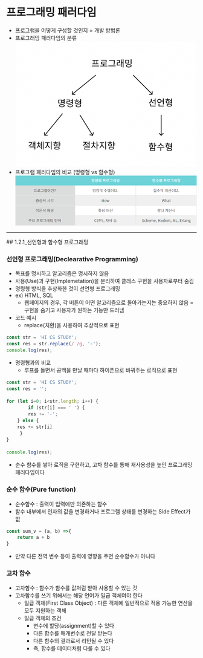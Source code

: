  # 프로그래밍 패러다임
- 프로그램을 어떻게 구성할 것인지 = 개발 방법론
- 프로그래밍 패러다임의 분류
![paradigm](../../img/paradigm_overview.png)
- 프로그램 패러다임의 비교 (명령형 vs 함수형)
![paradigm](../../img/paradigm_overview_2.png)
<hr>
## 1.2.1_선언형과 함수형 프로그래밍

### 선언형 프로그래밍(Declearative Programming) 
- 목표를 명시하고 알고리즘은 명시하지 않음
- 사용(Use)과 구현(Implemetation)을 분리하여 클래스 구현을 사용자로부터 숨김
- 명령형 방식을 추상화한 것이 선언형 프로그래밍
- ex) HTML, SQL
	- 웹페이지의 경우, 각 버튼이 어떤 알고리즘으로 돌아가는지는 중요하지 않음 = 구현을 숨기고 사용자가 원하는 기능만 드러냄
- 코드 예시 
	- replace(치환)을 사용하여 추상적으로 표현
```javascript
const str = 'HI CS STUDY'; 
const res = str.replace(/ /g, '-'); 
console.log(res);
```
- 명령형과의 비교
	-  루프를 돌면서 공백을 만날 때마다 하이픈으로 바꿔주는 로직으로 표현
```javascript
const str = 'HI CS STUDY'; 
const res = ''; 

for (let i=0; i<str.length; i++) { 
		if (str[i] === ' ') { 
		res += '-'; 
	} else { 
	res += str[i]
	 } 
} 

console.log(res);
```
- 순수 함수를 쌓아 로직을 구현하고, 고차 함수를 통해 재사용성을 높인 프로그래밍 패러다임이다

### 순수 함수(Pure function)
- 순수함수 : 출력이 입력에만 의존하는 함수
- 함수 내부에서 인자의 값을 변경하거나 프로그램 상태를 변경하는 Side Effect가 없
```js
const sum_v = (a, b) =>{
	return a + b
}
```
- 만약 다른 전역 변수 등이 출력에 영향을 주면 순수함수가 아니다

### 고차 함수
- 고차함수 : 함수가 함수를 값처럼 받아 사용할 수 있는 것
- 고차함수를 쓰기 위해서는 해당 언어가 일급 객체여야 한다
	- 일급 객체(First Class Object) : 다른 객체에 일반적으로 적용 가능한 연산을 모두 지원하는 객체
	- 일급 객체의 조건
		- 변수에 할당(assignment)할 수 있다
		-  다른 함수를 매개변수로 전달 받는다
		-  다른 함수의 결과로서 리턴될 수 있다
		- 즉, 함수를 데이터처럼 다룰 수 있다